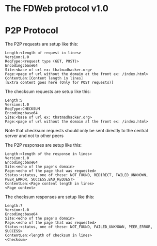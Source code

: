 # The FDWeb protocol v1.0

# P2P Protocol

The P2P requests are setup like this:

```
Length:<length of request in lines>
Version:1.0
ReqType:<request type (GET, POST)>
Encoding:base64
Site:<base of url ex: thatmadhacker.org>
Page:<page of url without the domain at the front ex: /index.html>
ContentLen:[Content length in lines]
[Extra content goes here (Only for POST requests)]
```

The checksum requests are setup like this:

```
Length:5
Version:1.0
ReqType:CHECKSUM
Encoding:base64
Site:<base of url ex: thatmadhacker.org>
Page:<page of url without the domain at the front ex: /index.html>
```
Note that checksum requests should only be sent directly to the central server and not to other peers

The P2P responses are setup like this:

```
Length:<length of the response in lines>
Version:1.0
Encoding:base64
Site:<echo of the page's domain>
Page:<echo of the page that was requested>
Status:<status, one of these: NOT_FOUND, REDIRECT, FAILED_UNKNOWN, PEER_ERROR, SUCCESS,BAD_REQUEST>
ContentLen:<Page content length in lines>
<Page content>
```

The checksum responses are setup like this:

```
Length:7
Version:1.0
Encoding:base64
Site:<echo of the page's domain>
Page:<echo of the page that was requested>
Status:<status, one of these: NOT_FOUND, FAILED_UNKNOWN, PEER_ERROR, SUCCESS>
ContentLen:<length of checksum in lines>
<Checksum>
```